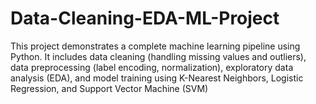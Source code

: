 # Data-Cleaning-EDA-ML-Project
This project demonstrates a complete machine learning pipeline using Python. It includes data cleaning (handling missing values and outliers), data preprocessing (label encoding, normalization), exploratory data analysis (EDA), and model training using K-Nearest Neighbors, Logistic Regression, and Support Vector Machine (SVM)
